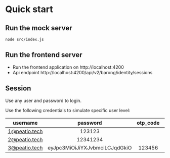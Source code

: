 # Quick start

## Run the mock server

  `node src/index.js`

## Run the frontend server

 * Run the frontend application on http://localhost:4200
 * Api endpoint http://localhost:4200/api/v2/barong/identity/sessions

## Session

Use any user and password to login.

Use the following credentials to simulate specific user level:

|      username     | password | otp_code | recapthca_response |
|:-----------------:|:-------------------------------:|:--------:|:------------------:|
|     1@peatio.tech |  123123                         |          |                    |
|     2@peatio.tech | 12341234                        |          |                    |
|     3@peatio.tech |  eyJpc3MiOiJiYXJvbmciLCJqdGkiO  |   123456 |                    |
